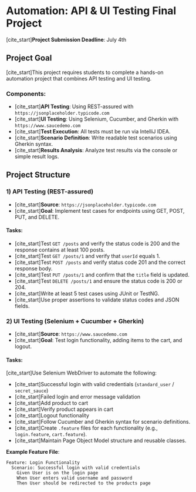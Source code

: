 # Automation: API & UI Testing Final Project

[cite_start]**Project Submission Deadline**: July 4th

## Project Goal
[cite_start]This project requires students to complete a hands-on automation project that combines API testing and UI testing.

### Components:
* [cite_start]**API Testing**: Using REST-assured with `https://jsonplaceholder.typicode.com`
* [cite_start]**UI Testing**: Using Selenium, Cucumber, and Gherkin with `https://www.saucedemo.com`
* [cite_start]**Test Execution**: All tests must be run via IntelliJ IDEA.
* [cite_start]**Scenario Definition**: Write readable test scenarios using Gherkin syntax.
* [cite_start]**Results Analysis**: Analyze test results via the console or simple result logs.

## Project Structure

### 1) API Testing (REST-assured)
* [cite_start]**Source**: `https://jsonplaceholder.typicode.com`
* [cite_start]**Goal**: Implement test cases for endpoints using GET, POST, PUT, and DELETE.

#### Tasks:
* [cite_start]Test `GET /posts` and verify the status code is 200 and the response contains at least 100 posts.
* [cite_start]Test `GET /posts/1` and verify that `userId` equals 1.
* [cite_start]Test `POST /posts` and verify status code 201 and the correct response body.
* [cite_start]Test `PUT /posts/1` and confirm that the `title` field is updated.
* [cite_start]Test `DELETE /posts/1` and ensure the status code is 200 or 204.
* [cite_start]Write at least 5 test cases using JUnit or TestNG.
* [cite_start]Use proper assertions to validate status codes and JSON fields.

### 2) UI Testing (Selenium + Cucumber + Gherkin)
* [cite_start]**Source**: `https://www.saucedemo.com`
* [cite_start]**Goal**: Test login functionality, adding items to the cart, and logout.

#### Tasks:
[cite_start]Use Selenium WebDriver to automate the following:
* [cite_start]Successful login with valid credentials (`standard_user` / `secret_sauce`)
* [cite_start]Failed login and error message validation
* [cite_start]Add product to cart
* [cite_start]Verify product appears in cart
* [cite_start]Logout functionality
* [cite_start]Follow Cucumber and Gherkin syntax for scenario definitions.
* [cite_start]Create `.feature` files for each functionality (e.g., `login.feature`, `cart.feature`).
* [cite_start]Maintain Page Object Model structure and reusable classes.

**Example Feature File**:
```gherkin
Feature: Login Functionality
  Scenario: Successful login with valid credentials
    Given User is on the login page
    When User enters valid username and password
    Then User should be redirected to the products page